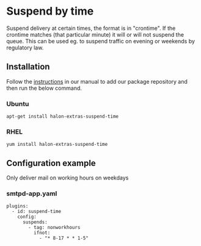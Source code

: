 # Suspend by time

Suspend delivery at certain times, the format is in "crontime". If the crontime matches (that particular minute) it will or will not suspend the queue. This can be used eg. to suspend traffic on evening or weekends by regulatory law.

## Installation

Follow the [instructions](https://docs.halon.io/manual/comp_install.html#installation) in our manual to add our package repository and then run the below command.

### Ubuntu

```
apt-get install halon-extras-suspend-time
```

### RHEL

```
yum install halon-extras-suspend-time
```

## Configuration example

Only deliver mail on working hours on weekdays

### smtpd-app.yaml

```
plugins:
  - id: suspend-time
    config:
      suspends:
        - tag: nonworkhours
          ifnot:
            - "* 8-17 * * 1-5"
```

